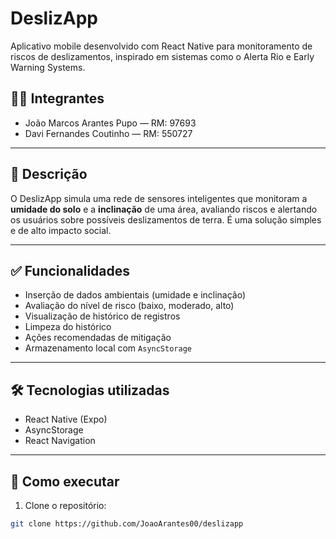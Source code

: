 # DeslizApp

Aplicativo mobile desenvolvido com React Native para monitoramento de riscos de deslizamentos, inspirado em sistemas como o Alerta Rio e Early Warning Systems.

## 👨‍💻 Integrantes

- João Marcos Arantes Pupo — RM: 97693  
- Davi Fernandes Coutinho — RM: 550727

---

## 📱 Descrição

O DeslizApp simula uma rede de sensores inteligentes que monitoram a **umidade do solo** e a **inclinação** de uma área, avaliando riscos e alertando os usuários sobre possíveis deslizamentos de terra. É uma solução simples e de alto impacto social.

---

## ✅ Funcionalidades

- Inserção de dados ambientais (umidade e inclinação)
- Avaliação do nível de risco (baixo, moderado, alto)
- Visualização de histórico de registros
- Limpeza do histórico
- Ações recomendadas de mitigação
- Armazenamento local com `AsyncStorage`

---

## 🛠️ Tecnologias utilizadas

- React Native (Expo)
- AsyncStorage
- React Navigation

---

## 🚀 Como executar

1. Clone o repositório:

```bash
git clone https://github.com/JoaoArantes00/deslizapp
